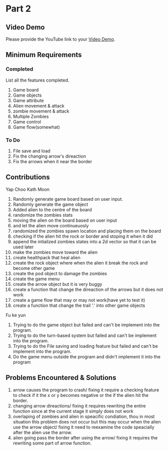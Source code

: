 # Part 2

## Video Demo

Please provide the YouTube link to your [Video Demo](https://youtube.com).

## Minimum Requirements

### Completed

List all the features completed.

1. Game board
2. Game objects
3. Game attribute
4. Alien movement & attack
5. zombie movement & attack
6. Multiple Zombies
7. Game control
8. Game flow(somewhat)

### To Do

1. File save and load
2. Fix the changing arrow's direaction
3. Fix the arrows when it near the border

## Contributions

Yap Choo Kath Moon

1. Randomly generate game board based on user input.
2. Randomly generate the game object
3. Added alien to the centre of the board
4. randomize the zombies stats
5. moving the alien on the board based on user input
6. and let the alien move continueuosly
7. randomized the zombies spawn location and placing them on the board
8. checking if the alien hit the rock or border and stoping it when it did
9. append the intialized zombies states into a 2d vector so that it can be used later
10. make the zombies move toward the alien
11. create healthpack that heal alien
12. create the rock object where when the alien it break the rock and become other game
13. create the pod object to damage the zombies
14. create the game menu
15. create the arrow object but it is very buggy
16. create a function that change the direaction of the arrows but it does not work
17. create a game flow that may or may not work(have yet to test it)
18. create a function that change the trail '.' into other game objects

Fu ke yun

1. Trying to do the game object but failed and can't be implement into the program.
2. Trying to do the turn-based system but failed and can't be implement into the program.
3. Trying to do the File saving and loading feature but failed and can't be implement into the program.
4. Do the game menu outside the program and didn't implement it into the program

## Problems Encountered & Solutions

1. arrow causes the program to crash/ fixing it require a checking feature to check if it the x or y becomes negative or the if the alien hit the border.
2. changing arrow direactions/ fixing it requires rewriting the entire function since at the current stage it simply does not work
3. overlaping of zombies and alien in speacific condiation, thou in most situation this problem does not occur but this may occur when the alien use the arrow object/ fixing it need to reexamine the code speacially after the alien use the arrow.
4. alien going pass the border after using the arrow/ fixing it requires the rewriting some part of arrow function.

